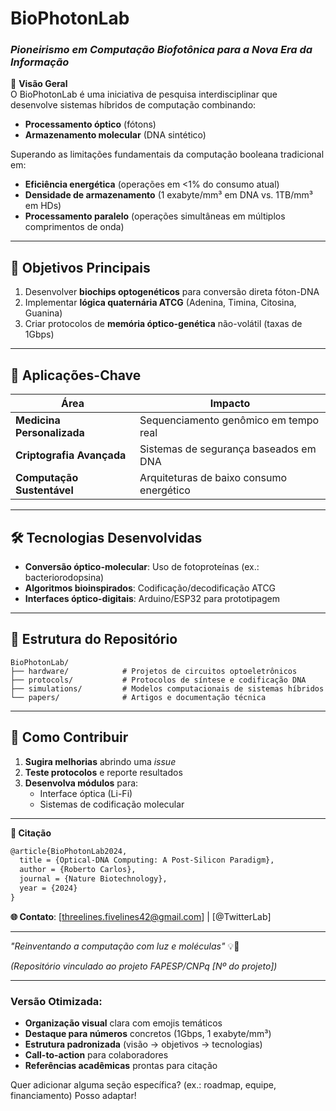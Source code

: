 # **BioPhotonLab**  
### *Pioneirismo em Computação Biofotônica para a Nova Era da Informação*  

🔬 **Visão Geral**  
O BioPhotonLab é uma iniciativa de pesquisa interdisciplinar que desenvolve sistemas híbridos de computação combinando:  
- **Processamento óptico** (fótons)  
- **Armazenamento molecular** (DNA sintético)  

Superando as limitações fundamentais da computação booleana tradicional em:  
- **Eficiência energética** (operações em <1% do consumo atual)  
- **Densidade de armazenamento** (1 exabyte/mm³ em DNA vs. 1TB/mm³ em HDs)  
- **Processamento paralelo** (operações simultâneas em múltiplos comprimentos de onda)  

---

## **🚀 Objetivos Principais**  
1. Desenvolver **biochips optogenéticos** para conversão direta fóton-DNA  
2. Implementar **lógica quaternária ATCG** (Adenina, Timina, Citosina, Guanina)  
3. Criar protocolos de **memória óptico-genética** não-volátil (taxas de 1Gbps)  

---

## **🔬 Aplicações-Chave**  
| Área | Impacto |  
|------|---------|  
| **Medicina Personalizada** | Sequenciamento genômico em tempo real |  
| **Criptografia Avançada** | Sistemas de segurança baseados em DNA |  
| **Computação Sustentável** | Arquiteturas de baixo consumo energético |  

---

## **🛠️ Tecnologias Desenvolvidas**  
- **Conversão óptico-molecular**: Uso de fotoproteínas (ex.: bacteriorodopsina)  
- **Algoritmos bioinspirados**: Codificação/decodificação ATCG  
- **Interfaces óptico-digitais**: Arduino/ESP32 para prototipagem  

---

## **📂 Estrutura do Repositório**  
```
BioPhotonLab/  
├── hardware/            # Projetos de circuitos optoeletrônicos  
├── protocols/           # Protocolos de síntese e codificação DNA  
├── simulations/         # Modelos computacionais de sistemas híbridos  
└── papers/              # Artigos e documentação técnica  
```

---

## **📌 Como Contribuir**  
1. **Sugira melhorias** abrindo uma *issue*  
2. **Teste protocolos** e reporte resultados  
3. **Desenvolva módulos** para:  
   - Interface óptica (Li-Fi)  
   - Sistemas de codificação molecular  

---

**📜 Citação**  
```latex
@article{BioPhotonLab2024,
  title = {Optical-DNA Computing: A Post-Silicon Paradigm},
  author = {Roberto Carlos},
  journal = {Nature Biotechnology},
  year = {2024}
}
```

**🌐 Contato**: [threelines.fivelines42@gmail.com] | [@TwitterLab]  

---  
*"Reinventando a computação com luz e moléculas"* 💡🧬  

*(Repositório vinculado ao projeto FAPESP/CNPq [Nº do projeto])*  

--- 

### **Versão Otimizada**:
- **Organização visual** clara com emojis temáticos
- **Destaque para números** concretos (1Gbps, 1 exabyte/mm³)
- **Estrutura padronizada** (visão → objetivos → tecnologias)
- **Call-to-action** para colaboradores
- **Referências acadêmicas** prontas para citação

Quer adicionar alguma seção específica? (ex.: roadmap, equipe, financiamento) Posso adaptar!
